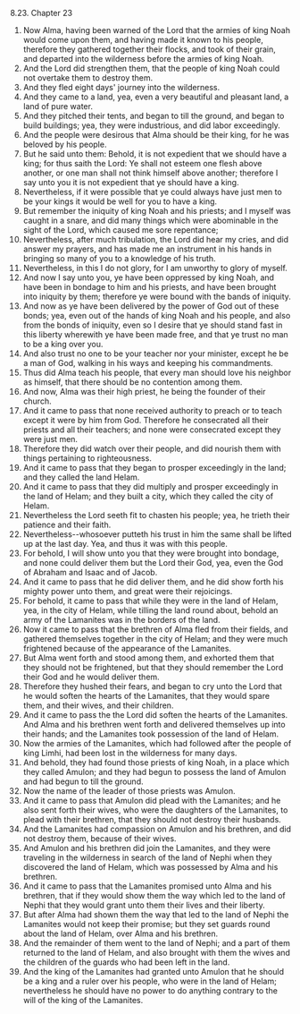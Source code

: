 8.23. Chapter 23
1. Now Alma, having been warned of the Lord that the armies of king Noah would come upon them, and having made it known to his people, therefore they gathered together their flocks, and took of their grain, and departed into the wilderness before the armies of king Noah.
2. And the Lord did strengthen them, that the people of king Noah could not overtake them to destroy them.
3. And they fled eight days' journey into the wilderness.
4. And they came to a land, yea, even a very beautiful and pleasant land, a land of pure water.
5. And they pitched their tents, and began to till the ground, and began to build buildings; yea, they were industrious, and did labor exceedingly.
6. And the people were desirous that Alma should be their king, for he was beloved by his people.
7. But he said unto them: Behold, it is not expedient that we should have a king; for thus saith the Lord: Ye shall not esteem one flesh above another, or one man shall not think himself above another; therefore I say unto you it is not expedient that ye should have a king.
8. Nevertheless, if it were possible that ye could always have just men to be your kings it would be well for you to have a king.
9. But remember the iniquity of king Noah and his priests; and I myself was caught in a snare, and did many things which were abominable in the sight of the Lord, which caused me sore repentance;
10. Nevertheless, after much tribulation, the Lord did hear my cries, and did answer my prayers, and has made me an instrument in his hands in bringing so many of you to a knowledge of his truth.
11. Nevertheless, in this I do not glory, for I am unworthy to glory of myself.
12. And now I say unto you, ye have been oppressed by king Noah, and have been in bondage to him and his priests, and have been brought into iniquity by them; therefore ye were bound with the bands of iniquity.
13. And now as ye have been delivered by the power of God out of these bonds; yea, even out of the hands of king Noah and his people, and also from the bonds of iniquity, even so I desire that ye should stand fast in this liberty wherewith ye have been made free, and that ye trust no man to be a king over you.
14. And also trust no one to be your teacher nor your minister, except he be a man of God, walking in his ways and keeping his commandments.
15. Thus did Alma teach his people, that every man should love his neighbor as himself, that there should be no contention among them.
16. And now, Alma was their high priest, he being the founder of their church.
17. And it came to pass that none received authority to preach or to teach except it were by him from God. Therefore he consecrated all their priests and all their teachers; and none were consecrated except they were just men.
18. Therefore they did watch over their people, and did nourish them with things pertaining to righteousness.
19. And it came to pass that they began to prosper exceedingly in the land; and they called the land Helam.
20. And it came to pass that they did multiply and prosper exceedingly in the land of Helam; and they built a city, which they called the city of Helam.
21. Nevertheless the Lord seeth fit to chasten his people; yea, he trieth their patience and their faith.
22. Nevertheless--whosoever putteth his trust in him the same shall be lifted up at the last day. Yea, and thus it was with this people.
23. For behold, I will show unto you that they were brought into bondage, and none could deliver them but the Lord their God, yea, even the God of Abraham and Isaac and of Jacob.
24. And it came to pass that he did deliver them, and he did show forth his mighty power unto them, and great were their rejoicings.
25. For behold, it came to pass that while they were in the land of Helam, yea, in the city of Helam, while tilling the land round about, behold an army of the Lamanites was in the borders of the land.
26. Now it came to pass that the brethren of Alma fled from their fields, and gathered themselves together in the city of Helam; and they were much frightened because of the appearance of the Lamanites.
27. But Alma went forth and stood among them, and exhorted them that they should not be frightened, but that they should remember the Lord their God and he would deliver them.
28. Therefore they hushed their fears, and began to cry unto the Lord that he would soften the hearts of the Lamanites, that they would spare them, and their wives, and their children.
29. And it came to pass the the Lord did soften the hearts of the Lamanites. And Alma and his brethren went forth and delivered themselves up into their hands; and the Lamanites took possession of the land of Helam.
30. Now the armies of the Lamanites, which had followed after the people of king Limhi, had been lost in the wilderness for many days.
31. And behold, they had found those priests of king Noah, in a place which they called Amulon; and they had begun to possess the land of Amulon and had begun to till the ground.
32. Now the name of the leader of those priests was Amulon.
33. And it came to pass that Amulon did plead with the Lamanites; and he also sent forth their wives, who were the daughters of the Lamanites, to plead with their brethren, that they should not destroy their husbands.
34. And the Lamanites had compassion on Amulon and his brethren, and did not destroy them, because of their wives.
35. And Amulon and his brethren did join the Lamanites, and they were traveling in the wilderness in search of the land of Nephi when they discovered the land of Helam, which was possessed by Alma and his brethren.
36. And it came to pass that the Lamanites promised unto Alma and his brethren, that if they would show them the way which led to the land of Nephi that they would grant unto them their lives and their liberty.
37. But after Alma had shown them the way that led to the land of Nephi the Lamanites would not keep their promise; but they set guards round about the land of Helam, over Alma and his brethren.
38. And the remainder of them went to the land of Nephi; and a part of them returned to the land of Helam, and also brought with them the wives and the children of the guards who had been left in the land.
39. And the king of the Lamanites had granted unto Amulon that he should be a king and a ruler over his people, who were in the land of Helam; nevertheless he should have no power to do anything contrary to the will of the king of the Lamanites.

